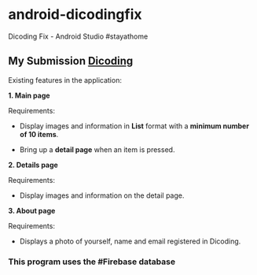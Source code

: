 # android-dicodingfix
Dicoding Fix - Android Studio #stayathome

## My Submission [Dicoding](https://www.dicoding.com/academies/51)

Existing features in the application:

**1. Main page**

Requirements:

- Display images and information in **List** format with a **minimum number of 10 items**.

- Bring up a **detail page** when an item is pressed.

**2. Details page**

Requirements:

- Display images and information on the detail page.

**3. About page**

Requirements:

- Displays a photo of yourself, name and email registered in Dicoding.

### This program uses the #Firebase database

